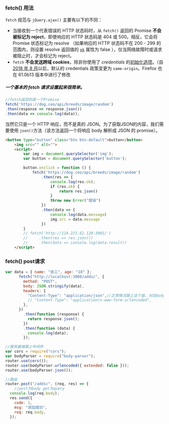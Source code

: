 

### fetch() 用法

`fetch` 规范与 `jQuery.ajax()` 主要有以下的不同：

- 当接收到一个代表错误的 HTTP 状态码时，从 `fetch()` 返回的 Promise **不会被标记为 reject**，即使响应的 HTTP 状态码是 404 或 500。相反，它会将 Promise 状态标记为 resolve （如果响应的 HTTP 状态码不在 200 - 299 的范围内，则设置 resolve 返回值的 [`ok`](https://developer.mozilla.org/zh-CN/docs/Web/API/Response/ok) 属性为 false ），仅当网络故障时或请求被阻止时，才会标记为 reject。
- `fetch` **不会发送跨域 cookies**，除非你使用了 *credentials* 的[初始化选项](https://developer.mozilla.org/zh-CN/docs/Web/API/fetch#参数)。（自[2018 年 8 月](https://github.com/whatwg/fetch/pull/585)以后，默认的 credentials 政策变更为 `same-origin`。Firefox 也在 61.0b13 版本中进行了修改

##### 一个基本的 fetch 请求设置起来很简单。

```js
//fetch返回的是一个Promise
fetch('https://dog.ceo/api/breeds/image/random')
.then(response => response.json())
.then(data => console.log(data));

```

当然它只是一个 HTTP 响应，而不是真的 JSON。为了获取JSON的内容，我们需要使用 `json()`方法（该方法返回一个将响应 body 解析成 JSON 的 promise）。







```html
<button type="button" class="btn btn-default">button</button>
    <img src="" alt="">
    <script>
        var img = document.querySelector('img');
        var button = document.querySelector('button');

        button.onclick = function () {
            fetch('https://dog.ceo/api/breeds/image/random')
                .then(res => {
                    console.log(res.ok);
                    if (res.ok) {
                        return res.json()
                    }
                    throw new Error("错误")
                })
                .then(data => {
                    console.log(data.message)
                    img.src = data.message
                })
        }
        // fetch('http://124.221.62.120:3001/')
        //     .then(res => res.json())
        //     .then(data => console.log(data.result))
    </script>
```





### fetch() post请求

```js
var data = { name: "张三", age: "18" };
      fetch("http://localhost:3000/addsc", {
        method: "POST",
        body: JSON.stringify(data),
        headers: {
          "Content-Type": "application/json",//正常情况跟上这个值，对应body的类型为转换为字符串类型
          // "Content-Type": "application/x-www-form-urlencoded", 
        },
      })
        .then(function (response) {
          return response.json();
        })
        .then(function (data) {
          console.log(data);
        });
```



```js
//服务器端跟上中间件
var cors = require("cors");
var bodyParser = require("body-parser");
router.use(cors());
router.use(bodyParser.urlencoded({ extended: false }));
router.use(bodyParser.json());
```

```js
//路由
router.post("/addsc", (req, res) => {
    //post为body get为query
  console.log(req.body);
  res.send({
    code: 1,
    msg: "添加成功",
    req: req.body,
  });
```


